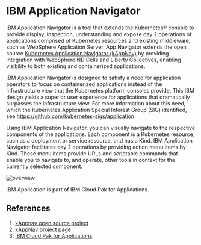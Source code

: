 # IBM Application Navigator

IBM Application Navigator is a tool that extends the Kubernetes® console to provide display, inspection, understanding and expose day 2 operations of applications comprised of Kubernetes resources and existing middleware, such as WebSphere Application Server. App Navigator extends the open source [Kubernetes Application Navigator (kAppNav)](https://kappnav.io) by providing integration with WebSphere ND Cells and Liberty Collectives, enabling visibility to both existing and containerized applications.

IBM Application Navigator is designed to satisfy a need for application operators to focus on containerized applications instead of the infrastructure view that the Kubernetes platform consoles provide. This IBM design yields a superior user experience for applications that dramatically surpasses the infrastructure view. For more information about this need, which the Kubernetes Application Special Interest Group (SIG) identified, see https://github.com/kubernetes-sigs/application.

Using IBM Application Navigator, you can visually navigate to the respective components of the applications. Each component is a Kubernetes resource, such as a deployment or service resource, and has a Kind. IBM Application Navigator facilitates day 2 operations by providing action menu items by Kind. These menu items provide URLs and scriptable commands that enable you to navigate to, and operate, other tools in context for the currently selected component.

![overview](https://github.com/IBM/appnav/blob/master/images/appnav-screens.png)

IBM Application is part of IBM Cloud Pak for Applications. 

## References 

1. [kAppnav open source project](https://github.com/kappnav)
1. [kAppNav project page](https://kappnav.io)
1. [IBM Cloud Pak for Applications](https://www.ibm.com/support/knowledgecenter/SSCSJL/welcome.html)
